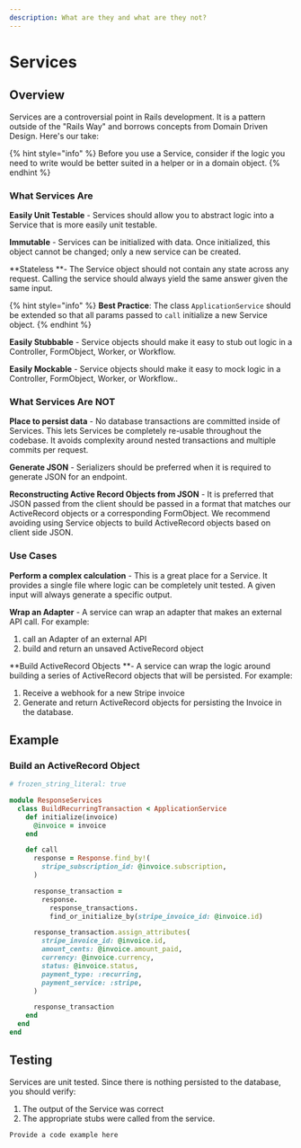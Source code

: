 ```yaml
---
description: What are they and what are they not?
---
```


# Services

## Overview

Services are a controversial point in Rails development.  It is a pattern outside of the "Rails Way" and borrows concepts from Domain Driven Design.  Here's our take:

{% hint style="info" %}
Before you use a Service, consider if the logic you need to write would be better suited in a helper or in a domain object.
{% endhint %}

### What Services Are

**Easily Unit Testable** - Services should allow you to abstract logic into a Service that is more easily unit testable.

**Immutable** - Services can be initialized with data.  Once initialized, this object cannot be changed; only a new service can be created.

**Stateless **- The Service object should not contain any state across any request.  Calling the service should always yield the same answer given the same input.

{% hint style="info" %}
**Best Practice**: The class `ApplicationService` should be extended so that all params passed to `call` initialize a new Service object.
{% endhint %}

**Easily Stubbable** - Service objects should make it easy to stub out logic in a Controller, FormObject, Worker, or Workflow.

**Easily Mockable** - Service objects should make it easy to mock logic in a Controller, FormObject, Worker, or Workflow..

### What Services Are NOT

**Place to persist data** - No database transactions are committed inside of Services.  This lets Services be completely re-usable throughout the codebase.  It avoids complexity around nested transactions and multiple commits per request.

**Generate JSON** - Serializers should be preferred when it is required to generate JSON for an endpoint.

**Reconstructing Active Record Objects from JSON** - It is preferred that JSON passed from the client should be passed in a format that matches our ActiveRecord objects or a corresponding FormObject.  We recommend avoiding using Service objects to build ActiveRecord objects based on client side JSON.

### Use Cases

**Perform a complex calculation** - This is a great place for a Service.  It provides a single file where logic can be completely unit tested.  A given input will always generate a specific output.

**Wrap an Adapter** - A service can wrap an adapter that makes an external API call.  For example:

1. call an Adapter of an external API
2. build and return an unsaved ActiveRecord object&#x20;

**Build ActiveRecord Objects **- A service can wrap the logic around building a series of ActiveRecord objects that will be persisted.  For example:

1. Receive a webhook for a new Stripe invoice
2. Generate and return ActiveRecord objects for persisting the Invoice in the database.

## Example <a href="example" id="example"></a>

### Build an ActiveRecord Object

```ruby
# frozen_string_literal: true

module ResponseServices
  class BuildRecurringTransaction < ApplicationService
    def initialize(invoice)
      @invoice = invoice
    end

    def call
      response = Response.find_by!(
        stripe_subscription_id: @invoice.subscription,
      )

      response_transaction =
        response.
          response_transactions.
          find_or_initialize_by(stripe_invoice_id: @invoice.id)

      response_transaction.assign_attributes(
        stripe_invoice_id: @invoice.id,
        amount_cents: @invoice.amount_paid,
        currency: @invoice.currency,
        status: @invoice.status,
        payment_type: :recurring,
        payment_service: :stripe,
      )

      response_transaction
    end
  end
end
```

## Testing <a href="testing" id="testing"></a>

Services are unit tested.  Since there is nothing persisted to the database, you should verify:

1. The output of the Service was correct
2. The appropriate stubs were called from the service.

```
Provide a code example here
```
